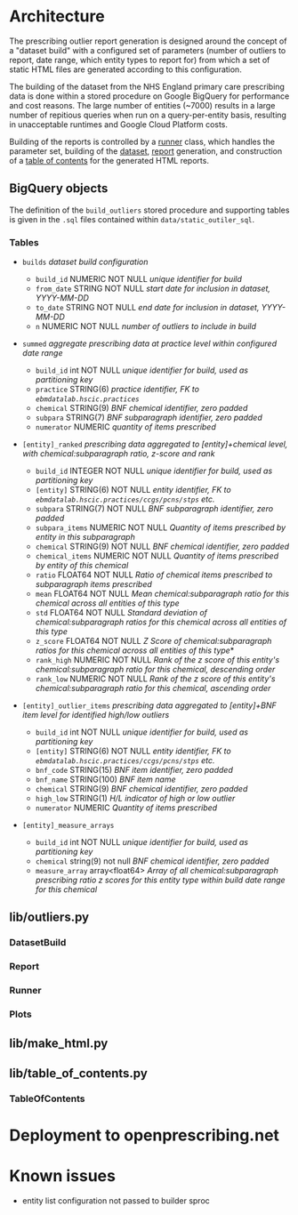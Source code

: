 # Architecture

The prescribing outlier report generation is designed around the concept of a "dataset build" with a configured set of parameters (number of outliers to report, date range, which entity types to report for) from which a set of static HTML files are generated according to this configuration. 

The building of the dataset from the NHS England primary care prescribing data is done within a stored procedure on Google BigQuery for performance and cost reasons. The large number of entities (~7000) results in a large number of repitious queries when run on a query-per-entity basis, resulting in unacceptable runtimes and Google Cloud Platform costs.

Building of the reports is controlled by a [runner](#runner) class, which handles the parameter set, building of the [dataset](#datasetbuild), [report](#report) generation, and construction of a [table of contents](#tableofcontents) for the generated HTML reports.

## BigQuery objects

The definition of the `build_outliers` stored procedure and supporting tables is given in the `.sql` files contained within `data/static_outiler_sql`.

### Tables

* `builds` *dataset build configuration*
  * `build_id` NUMERIC NOT NULL *unique identifier for build*
  * `from_date` STRING NOT NULL *start date for inclusion in dataset, YYYY-MM-DD* 
  * `to_date` STRING NOT NULL *end date for inclusion in dataset, YYYY-MM-DD*
  * `n` NUMERIC NOT NULL *number of outliers to include in build*
  
* `summed` *aggregate prescribing data at practice level within configured date range*
  * `build_id` int NOT NULL *unique identifier for build, used as partitioning key*
  * `practice` STRING(6) *practice identifier, FK to `ebmdatalab.hscic.practices`*
  * `chemical` STRING(9) *BNF chemical identifier, zero padded*
  * `subpara` STRING(7) *BNF subparagraph identifier, zero padded*
  * `numerator` NUMERIC *quantity of items prescribed*
* `[entity]_ranked` *prescribing data aggregated to \[entity\]+chemical level, with chemical:subparagraph ratio, z-score and rank*
  * `build_id` INTEGER NOT NULL *unique identifier for build, used as partitioning key*
  * `[entity]` STRING(6) NOT NULL *entity identifier, FK to `ebmdatalab.hscic.practices/ccgs/pcns/stps` etc.*
  * `subpara` STRING(7) NOT NULL *BNF subparagraph identifier, zero padded*
  * `subpara_items` NUMERIC NOT NULL *Quantity of items prescribed by entity in this subparagraph*
  * `chemical` STRING(9) NOT NULL *BNF chemical identifier, zero padded*
  * `chemical_items` NUMERIC NOT NULL *Quantity of items prescribed by entity of this chemical*
  * `ratio` FLOAT64 NOT NULL *Ratio of chemical items prescribed to subparagraph items prescribed*
  * `mean` FLOAT64 NOT NULL *Mean chemical:subparagraph ratio for this chemical across all entities of this type*
  * `std` FLOAT64 NOT NULL *Standard deviation of chemical:subparagraph ratios for this chemical across all entities of this type*
  * `z_score` FLOAT64 NOT NULL *Z Score of chemical:subparagraph ratios for this chemical across all entities of this type**
  * `rank_high` NUMERIC NOT NULL *Rank of the z score of this entity's chemical:subparagraph ratio for this chemical, descending order*
  * `rank_low` NUMERIC NOT NULL *Rank of the z score of this entity's chemical:subparagraph ratio for this chemical, ascending order*
* `[entity]_outlier_items` *prescribing data aggregated to \[entity\]+BNF item level for identified high/low outliers*
  * `build_id` int NOT NULL *unique identifier for build, used as partitioning key*
  * `[entity]` STRING(6) NOT NULL *entity identifier, FK to `ebmdatalab.hscic.practices/ccgs/pcns/stps` etc.*
  * `bnf_code` STRING(15) *BNF item identifier, zero padded*
  * `bnf_name` STRING(100) *BNF item name*
  * `chemical` STRING(9) *BNF chemical identifier, zero padded*
  * `high_low` STRING(1) *H/L indicator of high or low outlier*
  * `numerator` NUMERIC *Quantity of items prescribed*
* `[entity]_measure_arrays`
  * `build_id` int NOT NULL *unique identifier for build, used as partitioning key*
  * `chemical` string(9) not null *BNF chemical identifier, zero padded*
  * `measure_array` array\<float64\> *Array of all chemical:subparagraph prescribing ratio z scores for this entity type within build date range for this chemical*

## lib/outliers.py

### DatasetBuild
### Report
### Runner
### Plots

## lib/make_html.py

## lib/table_of_contents.py

### TableOfContents

# Deployment to openprescribing.net

# Known issues
* entity list configuration not passed to builder sproc
